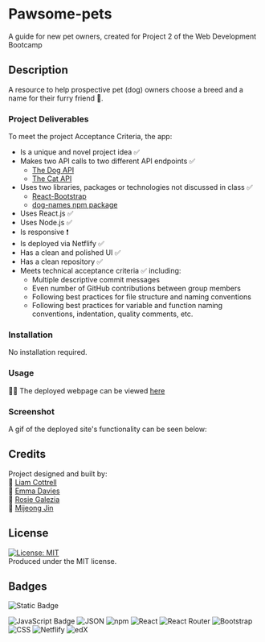 # Pawsome-pets
A guide for new pet owners, created for Project 2 of the Web Development Bootcamp

## Description
A resource to help prospective pet (dog) owners choose a breed and a name for their furry friend 🐶.

### Project Deliverables
To meet the project Acceptance Criteria, the app:
- Is a unique and novel project idea ✅ 
- Makes two API calls to two different API endpoints ✅ 
  - [The Dog API](https://www.thedogapi.com/)
  - [The Cat API](https://www.thecatapi.com/)
- Uses two libraries, packages or technologies not discussed in class ✅ 
  - [React-Bootstrap](https://react-bootstrap.netlify.app/)
  - [dog-names npm package](https://www.npmjs.com/package/dog-names?activeTab=readme)
- Uses React.js ✅ 
- Uses Node.js ✅ 
- Is responsive ❗
- Is deployed via Netflify ✅
- Has a clean and polished UI ✅
- Has a clean repository ✅
- Meets technical acceptance criteria ✅ including:
  - Multiple descriptive commit messages
  - Even number of GitHub contributions between group members
  - Following best practices for file structure and naming conventions
  - Following best practices for variable and function naming conventions, indentation, quality comments, etc.

### Installation
No installation required.

### Usage
👨‍💻 The deployed webpage can be viewed [here](https://main--sunny-semifreddo-f70c5b.netlify.app/#)


### Screenshot
A gif of the deployed site's functionality can be seen below:
<!-- ![Screenshot of completed project](/screenshot.png) -->


## Credits
Project designed and built by:
<br/>
👏 [Liam Cottrell](https://github.com/lico27) <br/>
👏 [Emma Davies](https://github.com/E-Davies) <br/>
👏 [Rosie Galezia](https://github.com/rosiegalezia) <br/> 
👏 [Mijeong Jin](https://github.com/Salala1005)


## License
[![License: MIT](https://img.shields.io/badge/License-MIT-yellow.svg)](https://opensource.org/licenses/MIT) <br/>
Produced under the MIT license. 

## Badges
![Static Badge](https://img.shields.io/badge/project-in_progress-blue)

<!-- ## Badges
![Static Badge](https://img.shields.io/badge/project-complete-brightgreen) -->

![JavaScript Badge](https://img.shields.io/badge/JavaScript-323330?style=for-the-badge&logo=javascript&logoColor=F7DF1E) 
![JSON](https://img.shields.io/badge/JSON-FAF0E6?style=for-the-badge&logo=json&logoColor=2A2A2A) 
![npm](https://img.shields.io/badge/npm-%23CB3837.svg?style=for-the-badge&logo=npm&logoColor=white) 
![React](https://img.shields.io/badge/React-20232A?style=for-the-badge&logo=react&logoColor=w) 
![React Router](https://img.shields.io/badge/React_Router-2C2C2C?style=for-the-badge&logo=reactrouter&logoColor=CA4245) 
![Bootstrap](https://img.shields.io/badge/Bootstrap-563D7C?style=for-the-badge&logo=bootstrap&logoColor=white) 
![CSS](https://img.shields.io/badge/CSS-239120?&style=for-the-badge&logo=css3&logoColor=white) 
![Netflify](https://img.shields.io/badge/Netlify-00C7B7?style=for-the-badge&logo=netlify&logoColor=white) 
![edX](https://img.shields.io/badge/Edx-193A3E?style=for-the-badge&logo=edx&logoColor=white)